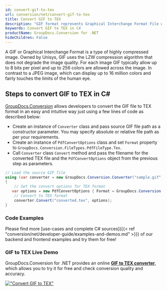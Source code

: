 ```yaml
---
id: convert-gif-to-tex
url: conversion/net/convert-gif-to-tex
title: Convert GIF to TEX
description: "GIF format represents Graphical Interchange Format File with .gif extension. Learn how to convert GIF to TEX file programmatically in C# language using GroupDocs.Conversion for .NET library."
keywords: Convert GIF to TEX in C#
productName: GroupDocs.Conversion for .NET
hideChildren: False
---
```


A GIF or Graphical Interchange Format is a type of highly compressed image. Owned by Unisys, GIF uses the LZW compression algorithm that does not degrade the image quality. For each image GIF typically allow up to 8 bits per pixel and up to 256 colors are allowed across the image. In contrast to a JPEG image, which can display up to 16 million colors and fairly touches the limits of the human eye.

## Steps to convert GIF to TEX in C#

[GroupDocs.Conversion](https://products.groupdocs.com/conversion/net) allows developers to convert the GIF file to TEX format in an easy and intuitive way just using a few lines of code as described below:

* Create an instance of `Converter` class and pass source GIF file path as a constructor parameter. You may specify absolute or relative file path as per your requirements. 
* Create an instance of `PdfConvertOptions` class and set `Format` property to `GroupDocs.Conversion.FileTypes.PdfFileType.Tex`.
* Call `Converter` class `Convert` method and pass the filename for the converted TEX file and the `PdfConvertOptions` object from the previous step as parameters.

```csharp
// Load the source GIF file
using (var converter = new GroupDocs.Conversion.Converter("sample.gif"))
{
    // Set the convert options for TEX format
   var options = new PdfConvertOptions { Format = GroupDocs.Conversion.FileTypes.PdfFileType.Tex };
    // Convert to TEX format
    converter.Convert("converted.tex", options);
}
```

### Code Examples

Please find more [use-cases and complete C# sources]({{< ref "conversion/net/developer-guide/examples-and-demos.md" >}}) of our backend and frontend examples and try them for free!

### GIF to TEX Live Demo

GroupDocs.Conversion for .NET provides an online [**GIF to TEX converter**](https://products.groupdocs.app/conversion/gif-to-tex), which allows you to try it for free and check conversion quality and accuracy.

[!["Convert GIF to TEX"](conversion/net/images/convert-to-tex/convert-gif-to-tex.png)](https://products.groupdocs.app/conversion/gif-to-tex)